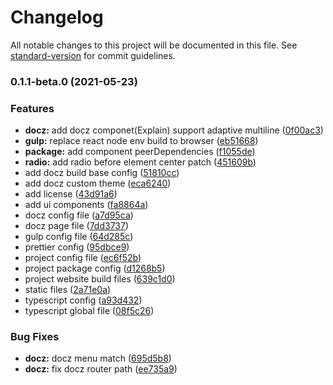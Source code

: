 # Changelog

All notable changes to this project will be documented in this file. See [standard-version](https://github.com/conventional-changelog/standard-version) for commit guidelines.

### 0.1.1-beta.0 (2021-05-23)


### Features

* **docz:** add docz componet(Explain) support adaptive multiline ([0f00ac3](https://github.com/loo41/NES-design/commit/0f00ac3441477ae22f20f9b4ce331a4c8b229f71))
* **gulp:** replace react node env build to browser ([eb51668](https://github.com/loo41/NES-design/commit/eb51668b7a80c8dc1732728a6849924a036282a4))
* **package:** add component peerDependencies ([f1055de](https://github.com/loo41/NES-design/commit/f1055dec794f5c9cec4f20c3c0d614b31bceafa2))
* **radio:** add radio before element center patch ([451609b](https://github.com/loo41/NES-design/commit/451609b31e16954374a09974d401d340d83c26b7))
* add docz build base config ([51810cc](https://github.com/loo41/NES-design/commit/51810cc733d5d31d58ad28d66384b3455d3f7357))
* add docz custom theme ([eca6240](https://github.com/loo41/NES-design/commit/eca62405333f25988e10351d9cc02fef854bcdfc))
* add license ([43d91a6](https://github.com/loo41/NES-design/commit/43d91a6ef4a7bf129065087189990812447b03b6))
* add ui components ([fa8864a](https://github.com/loo41/NES-design/commit/fa8864ac2c72a803b78139ca8535f3ce9f69082b))
* docz config file ([a7d95ca](https://github.com/loo41/NES-design/commit/a7d95ca2f6ec5932067d36f8723e50b787132d36))
* docz page file ([7dd3737](https://github.com/loo41/NES-design/commit/7dd3737d592b1d9ff2bf4f9fcb1f4dd31730a3ac))
* gulp config file ([64d285c](https://github.com/loo41/NES-design/commit/64d285c099c514a8941a432bbac7f02a5c7ee423))
* prettier config ([95dbce9](https://github.com/loo41/NES-design/commit/95dbce90318a7536bac1aef637f7b4609c150e6a))
* project config file ([ec6f52b](https://github.com/loo41/NES-design/commit/ec6f52bb8ef1c3684b71177dfa40325794870eac))
* project package config ([d1268b5](https://github.com/loo41/NES-design/commit/d1268b519464a46012afe752c2cdbebaf7a0b5c2))
* project website build files ([639c1d0](https://github.com/loo41/NES-design/commit/639c1d0200e74175be614ee30d18f7b4a5437603))
* static files ([2a71e0a](https://github.com/loo41/NES-design/commit/2a71e0a984bcc5e58eabdeefc797ca2a532cee89))
* typescript config ([a93d432](https://github.com/loo41/NES-design/commit/a93d4327d8486774358bc054505158c646c8f49f))
* typescript global file ([08f5c26](https://github.com/loo41/NES-design/commit/08f5c26b617b662769714e6189562ba1e96baeed))


### Bug Fixes

* **docz:** docz menu match ([695d5b8](https://github.com/loo41/NES-design/commit/695d5b80aac17b141b6c6a470569687f58a692e6))
* **docz:** fix docz router path ([ee735a9](https://github.com/loo41/NES-design/commit/ee735a958e15d684eee6924154d35dec49b6a22a))
